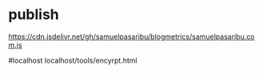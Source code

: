 # publish
https://cdn.jsdelivr.net/gh/samuelpasaribu/blogmetrics/samuelpasaribu.com.js

#localhost
localhost/tools/encyrpt.html

